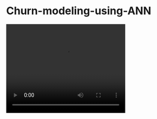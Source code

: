 # Churn-modeling-using-ANN

<video width="320" height="240" controls>
  <source src="https://github.com/pradeepodela/Churn-modeling-using-ANN/blob/main/gifproject.gif">
 
  Your browser does not support the video tag.
</video>
